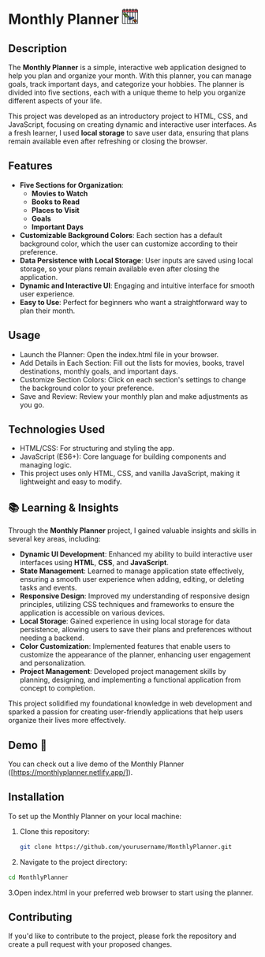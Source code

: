 # Monthly Planner ![Monthly Planner Preview](./favIcon/project-management3.png)

## Description
The **Monthly Planner** is a simple, interactive web application designed to help you plan and organize your month. With this planner, you can manage goals, track important days, and categorize your hobbies. The planner is divided into five sections, each with a unique theme to help you organize different aspects of your life.

This project was developed as an introductory project to HTML, CSS, and JavaScript, focusing on creating dynamic and interactive user interfaces. As a fresh learner, I used **local storage** to save user data, ensuring that plans remain available even after refreshing or closing the browser.

## Features
- **Five Sections for Organization**:
  - **Movies to Watch**
  - **Books to Read**
  - **Places to Visit**
  - **Goals**
  - **Important Days**
- **Customizable Background Colors**: Each section has a default background color, which the user can customize according to their preference.
- **Data Persistence with Local Storage**: User inputs are saved using local storage, so your plans remain available even after closing the application.
- **Dynamic and Interactive UI**: Engaging and intuitive interface for smooth user experience.
- **Easy to Use**: Perfect for beginners who want a straightforward way to plan their month.

## Usage

- Launch the Planner: Open the index.html file in your browser.
- Add Details in Each Section: Fill out the lists for movies, books, travel destinations, monthly goals, and important days.
- Customize Section Colors: Click on each section's settings to change the background color to your preference.
- Save and Review: Review your monthly plan and make adjustments as you go.

## Technologies Used

- HTML/CSS: For structuring and styling the app.
- JavaScript (ES6+): Core language for building components and managing logic.
- This project uses only HTML, CSS, and vanilla JavaScript, making it lightweight and easy to modify.

## 📚 Learning & Insights

Through the **Monthly Planner** project, I gained valuable insights and skills in several key areas, including:

- **Dynamic UI Development**: Enhanced my ability to build interactive user interfaces using **HTML**, **CSS**, and **JavaScript**.
- **State Management**: Learned to manage application state effectively, ensuring a smooth user experience when adding, editing, or deleting tasks and events.
- **Responsive Design**: Improved my understanding of responsive design principles, utilizing CSS techniques and frameworks to ensure the application is accessible on various devices.
- **Local Storage**: Gained experience in using local storage for data persistence, allowing users to save their plans and preferences without needing a backend.
- **Color Customization**: Implemented features that enable users to customize the appearance of the planner, enhancing user engagement and personalization.
- **Project Management**: Developed project management skills by planning, designing, and implementing a functional application from concept to completion.

This project solidified my foundational knowledge in web development and sparked a passion for creating user-friendly applications that help users organize their lives more effectively.

## Demo 🔗

You can check out a live demo of the Monthly Planner ([https://monthlyplanner.netlify.app/]).

## Installation
To set up the Monthly Planner on your local machine:

1. Clone this repository:
   ```bash
   git clone https://github.com/yourusername/MonthlyPlanner.git
   ```
3. Navigate to the project directory:
  ```bash
  cd MonthlyPlanner
  ```
3.Open index.html in your preferred web browser to start using the planner.

## Contributing
If you'd like to contribute to the project, please fork the repository and create a pull request with your proposed changes.
